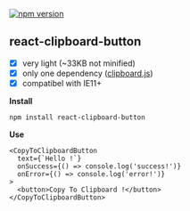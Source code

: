 [![npm version](https://badge.fury.io/js/react-clipboard-button.svg)](https://badge.fury.io/js/react-clipboard-button)

## react-clipboard-button

- [x] very light (~33KB not minified)
- [x] only one dependency ([clipboard.js](https://clipboardjs.com/))
- [x] compatibel with IE11+

**Install**
```bash
npm install react-clipboard-button
```

**Use**

```tsx
<CopyToClipboardButton 
  text={`Hello !`}
  onSuccess={() => console.log('success!')}
  onError={() => console.log('error!')}
>
  <button>Copy To Clipboard !</button>
</CopyToClipboardButton>
```